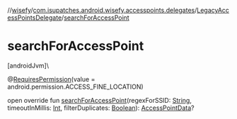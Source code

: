 //[wisefy](../../../index.md)/[com.isupatches.android.wisefy.accesspoints.delegates](../index.md)/[LegacyAccessPointsDelegate](index.md)/[searchForAccessPoint](search-for-access-point.md)

# searchForAccessPoint

[androidJvm]\

@[RequiresPermission](https://developer.android.com/reference/kotlin/androidx/annotation/RequiresPermission.html)(value = android.permission.ACCESS_FINE_LOCATION)

open override fun [searchForAccessPoint](search-for-access-point.md)(regexForSSID: [String](https://kotlinlang.org/api/latest/jvm/stdlib/kotlin/-string/index.html), timeoutInMillis: [Int](https://kotlinlang.org/api/latest/jvm/stdlib/kotlin/-int/index.html), filterDuplicates: [Boolean](https://kotlinlang.org/api/latest/jvm/stdlib/kotlin/-boolean/index.html)): [AccessPointData](../../com.isupatches.android.wisefy.accesspoints.entities/-access-point-data/index.md)?

